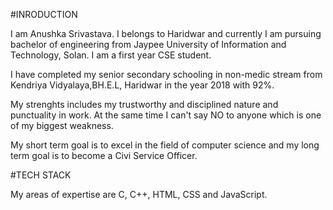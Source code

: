 #INRODUCTION

I am Anushka Srivastava. I belongs to Haridwar and currently I am pursuing bachelor of engineering from Jaypee University of Information and Technology, Solan. I am a first year CSE student.

I have completed my senior secondary schooling in non-medic stream from Kendriya Vidyalaya,BH.E.L, Haridwar in the year 2018 with 92%. 

My strenghts includes my trustworthy and disciplined nature and punctuality in work. At the same time I can't say NO to anyone which is one of my biggest weakness.

My short term goal is to excel in the field of computer science and my long term goal is to become a Civi Service Officer.

#TECH STACK

My areas of expertise are C, C++, HTML, CSS and JavaScript.

